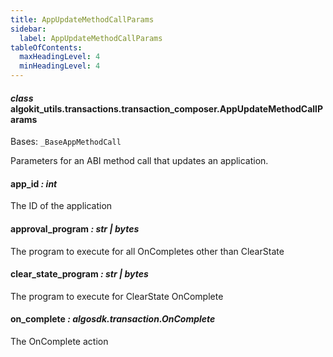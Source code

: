 ```yaml
---
title: AppUpdateMethodCallParams
sidebar:
  label: AppUpdateMethodCallParams
tableOfContents:
  maxHeadingLevel: 4
  minHeadingLevel: 4
---
```


#### _class_ algokit_utils.transactions.transaction_composer.AppUpdateMethodCallParams

Bases: `_BaseAppMethodCall`

Parameters for an ABI method call that updates an application.

#### app_id _: int_

The ID of the application

#### approval_program _: str | bytes_

The program to execute for all OnCompletes other than ClearState

#### clear_state_program _: str | bytes_

The program to execute for ClearState OnComplete

#### on_complete _: algosdk.transaction.OnComplete_

The OnComplete action
